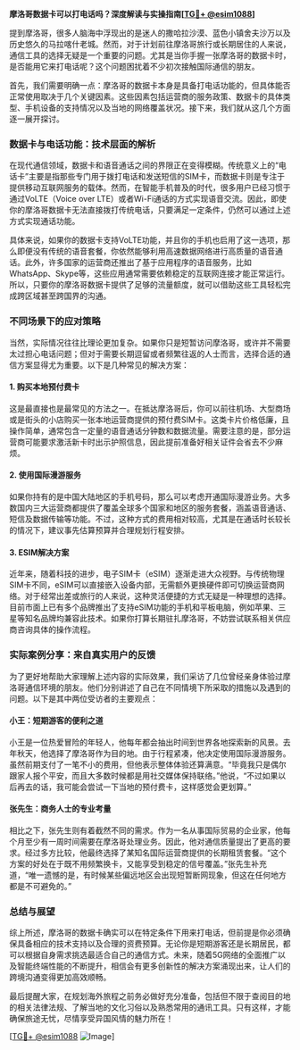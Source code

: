 **摩洛哥数据卡可以打电话吗？深度解读与实操指南[[TG💪+ @esim1088](https://t.me/s/esim1088)]**

提到摩洛哥，很多人脑海中浮现出的是迷人的撒哈拉沙漠、蓝色小镇舍夫沙万以及历史悠久的马拉喀什老城。然而，对于计划前往摩洛哥旅行或长期居住的人来说，通信工具的选择无疑是一个重要的问题。尤其是当你手握一张摩洛哥的数据卡时，是否能用它来打电话呢？这个问题困扰着不少初次接触国际通信的朋友。

首先，我们需要明确一点：摩洛哥的数据卡本身是具备打电话功能的，但具体能否正常使用取决于几个关键因素。这些因素包括运营商的服务政策、数据卡的具体类型、手机设备的支持情况以及当地的网络覆盖状况。接下来，我们就从这几个方面逐一展开探讨。

### 数据卡与电话功能：技术层面的解析

在现代通信领域，数据卡和语音通话之间的界限正在变得模糊。传统意义上的“电话卡”主要是指那些专门用于拨打电话和发送短信的SIM卡，而数据卡则是专注于提供移动互联网服务的载体。然而，在智能手机普及的时代，很多用户已经习惯于通过VoLTE（Voice over LTE）或者Wi-Fi通话的方式实现语音交流。因此，即使你的摩洛哥数据卡无法直接拨打传统电话，只要满足一定条件，仍然可以通过上述方式实现通话功能。

具体来说，如果你的数据卡支持VoLTE功能，并且你的手机也启用了这一选项，那么即便没有传统的语音套餐，你依然能够利用高速数据网络进行高质量的语音通话。此外，许多国家的运营商还推出了基于应用程序的语音服务，比如WhatsApp、Skype等，这些应用通常需要依赖稳定的互联网连接才能正常运行。所以，只要你的摩洛哥数据卡提供了足够的流量额度，就可以借助这些工具轻松完成跨区域甚至跨国界的沟通。

### 不同场景下的应对策略

当然，实际情况往往比理论更加复杂。如果你只是短暂访问摩洛哥，或许并不需要太过担心电话问题；但对于需要长期逗留或者频繁往返的人士而言，选择合适的通信方案显得尤为重要。以下是几种常见的解决方案：

#### 1. 购买本地预付费卡
这是最直接也是最常见的方法之一。在抵达摩洛哥后，你可以前往机场、大型商场或是街头的小店购买一张本地运营商提供的预付费SIM卡。这类卡片价格低廉，且操作简单，通常包含一定量的语音通话分钟数和数据流量。需要注意的是，部分运营商可能要求激活新卡时出示护照信息，因此提前准备好相关证件会省去不少麻烦。

#### 2. 使用国际漫游服务
如果你持有的是中国大陆地区的手机号码，那么可以考虑开通国际漫游业务。大多数国内三大运营商都提供了覆盖全球多个国家和地区的服务套餐，涵盖语音通话、短信及数据传输等功能。不过，这种方式的费用相对较高，尤其是在通话时长较长的情况下，建议事先估算预算并合理规划行程安排。

#### 3. ESIM解决方案
近年来，随着科技的进步，电子SIM卡（eSIM）逐渐走进大众视野。与传统物理SIM卡不同，eSIM可以直接嵌入设备内部，无需额外更换硬件即可切换运营商网络。对于经常出差或旅行的人来说，这种灵活便捷的方式无疑是一种理想的选择。目前市面上已有多个品牌推出了支持eSIM功能的手机和平板电脑，例如苹果、三星等知名品牌均兼容此技术。如果你打算长期驻扎摩洛哥，不妨尝试联系相关供应商咨询具体的操作流程。

### 实际案例分享：来自真实用户的反馈

为了更好地帮助大家理解上述内容的实际效果，我们采访了几位曾经亲身体验过摩洛哥通信环境的朋友。他们分别讲述了自己在不同情境下所采取的措施以及遇到的问题。以下是其中两位受访者的主要观点：

#### 小王：短期游客的便利之道
小王是一位热爱冒险的年轻人，他每年都会抽出时间到世界各地探索新的风景。去年秋天，他选择了摩洛哥作为目的地。由于行程紧凑，他决定使用国际漫游服务。虽然前期支付了一笔不小的费用，但他表示整体体验还算满意。“毕竟我只是偶尔跟家人报个平安，而且大多数时候都是用社交媒体保持联络。”他说，“不过如果以后再去的话，我可能会尝试一下当地的预付费卡，这样感觉会更划算。”

#### 张先生：商务人士的专业考量
相比之下，张先生则有着截然不同的需求。作为一名从事国际贸易的企业家，他每个月至少有一周时间需要在摩洛哥处理业务。因此，他对通信质量提出了更高的要求。经过多方比较，他最终选择了某知名国际运营商提供的长期租赁套餐。“这个方案的好处在于既不用频繁换卡，又能享受到稳定的信号覆盖。”张先生补充道，“唯一遗憾的是，有时候某些偏远地区会出现短暂断网现象，但这在任何地方都是不可避免的。”

### 总结与展望

综上所述，摩洛哥的数据卡确实可以在特定条件下用来打电话，但前提是你必须确保具备相应的技术支持以及合理的资费预算。无论你是短期游客还是长期居民，都可以根据自身需求挑选最适合自己的通信方式。未来，随着5G网络的全面推广以及智能终端性能的不断提升，相信会有更多创新性的解决方案涌现出来，让人们的跨境沟通变得更加高效顺畅。

最后提醒大家，在规划海外旅程之前务必做好充分准备，包括但不限于查阅目的地的相关法律法规、了解当地的文化习俗以及熟悉常用的通讯工具。只有这样，才能确保旅途无忧，尽情享受异国风情的魅力所在！

[[TG💪+ @esim1088](https://t.me/s/esim1088) ![Image](https://i.postimg.cc/4NQfJmqS/Snipaste-2025-05-13-00-14-12.png)]